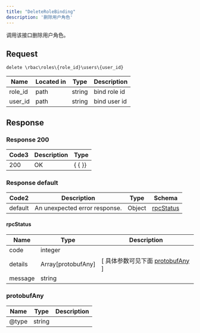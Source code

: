 ```yaml
---
title: "DeleteRoleBinding"
description: '删除用户角色'
---
```

调用该接口删除用户角色。

## Request

```
delete \rbac\roles\{role_id}\users\{user_id}
```

| Name | Located in | Type | Description | 
| ---- | ---------- | ----------- | ----------- | 
| role_id | path | string | bind role id |  
| user_id | path | string | bind user id |  

## Response

### Response  200
| Code3 | Description | Type | 
| ---- | ----------- | ------ | 
| 200 | OK | {   { }} |

### Response  default 
| Code2 | Description | Type | Schema |
| ---- | ----------- | ------ | ------ |
| default | An unexpected error response. | Object | [rpcStatus](#rpcStatus) |

#### rpcStatus

| Name | Type | Description | 
| ---- | ---- | ----------- |     
| code | integer |  |          
| details | Array[protobufAny] |  [ 具体参数可见下面 [protobufAny](#protobufAny) ] |       
| message | string |  |   

### protobufAny
| Name | Type | Description | 
| ---- | ---- | ----------- |     
| @type | string |  |   



